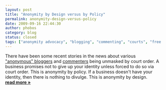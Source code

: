 ```yaml
---
layout: post
title: "Anonymity by Design versus by Policy"
permalink: anonymity-design-versus-policy
date: 2009-09-16 22:44:30
author: phobos
category: blog
status: closed
tags: ["anonymity advocacy", "blogging", "commenting", "courts", "free speech", "news stories", "online anonymity"]
---
```


There have been some recent stories in the news about various ["anonymous" bloggers](http://www.citmedialaw.org/blog/2009/skanky-blogging-anonymity-and-whats-right) and [commenters](http://www.citmedialaw.org/blog/2009/splitting-digital-baby-california-court-creates-new-procedure-uncovering-anonymous-comment) being unmasked by court order. A business promises not to give up your identity unless forced to do so via court order. This is anonymity by policy. If a business doesn't have your identity, then there is nothing to divulge. This is anonymity by design. [**read more »**](https://blog.torproject.org/blog/anonymity-design-versus-policy)
